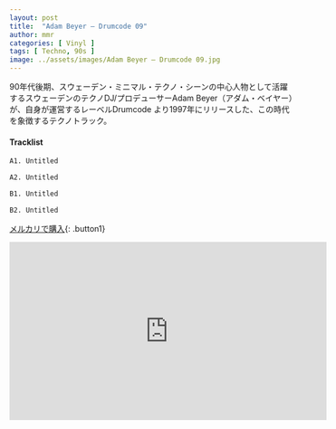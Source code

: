 ```yaml
---
layout: post
title:  "Adam Beyer – Drumcode 09"
author: mmr
categories: [ Vinyl ]
tags: [ Techno, 90s ]
image: ../assets/images/Adam Beyer – Drumcode 09.jpg
---
```


90年代後期、スウェーデン・ミニマル・テクノ・シーンの中心人物として活躍するスウェーデンのテクノDJ/プロデューサーAdam Beyer（アダム・ベイヤー）が、自身が運営するレーベルDrumcode より1997年にリリースした、この時代を象徴するテクノトラック。

#### Tracklist
```md
A1. Untitled

A2. Untitled

B1. Untitled

B2. Untitled
```

[メルカリで購入](https://jp.mercari.com/item/m81557566471?afid=6142608987){: .button1}

<iframe width="560" height="315" src="https://www.youtube.com/embed/ourM6FiP-yc?si=4RGRzrD5kUqgi7ch" title="YouTube video player" frameborder="0" allow="accelerometer; autoplay; clipboard-write; encrypted-media; gyroscope; picture-in-picture; web-share" referrerpolicy="strict-origin-when-cross-origin" allowfullscreen></iframe>